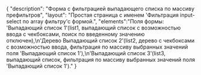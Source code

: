 {
"description": "Форма с фильтрацией выпадающего списка по массиву префильтров",
"layout": "Простая страница с именем 'Фильтрация input-select по array фильтру'с формой.",
"elements":"Поля формы: 'Выпадающий список 1'(list1, выпадающий список с возможностью ввода с чекбоксами, поиск по введенному значению отключен),\n'Дерево Выпадающий список 2'(list2, дерево с чекбоксами с возможностью ввода, фильтрация по массиву выбранных значений поля 'Выпадающий список 1'),\n'Выпадающий список 3'(list3, выпадающий список, фильтрация по массиву выбранных значений поля 'Выпадающий список 1')."
}